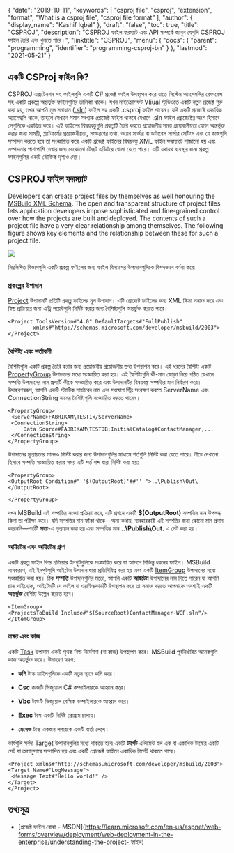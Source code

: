 {
  "date": "2019-10-11",
  "keywords": [
    "csproj file",
    "csproj",
    "extension",
    "format",
    "What is a csproj file",
    "csproj file format"
  ],
  "author": {
    "display_name": "Kashif Iqbal"
  },
  "draft": "false",
  "toc": true,
  "title": "CSPROJ",
  "description": "CSPROJ ফাইল ফরম্যাট এবং API সম্পর্কে জানুন যেগুলি CSPROJ ফাইল তৈরি এবং খুলতে পারে।",
  "linktitle": "CSPROJ",
  "menu": {
    "docs": {
      "parent": "programming",
      "identifier": "programming-csproj-bn"
    }
  },
  "lastmod": "2021-05-21"
}

## একটি CSProj ফাইল কি?
CSPROJ এক্সটেনশন সহ ফাইলগুলি একটি C# প্রজেক্ট ফাইল উপস্থাপন করে যাতে সিস্টেম অ্যাসেম্বলির রেফারেন্স সহ একটি প্রকল্পে অন্তর্ভুক্ত ফাইলগুলির তালিকা থাকে। যখন মাইক্রোসফট VIiual স্টুডিওতে একটি নতুন প্রজেক্ট শুরু করা হয়, তখন আপনি মূল সমাধান ([.sln](/programming/sln/)) ফাইল সহ একটি .csproj ফাইল পাবেন। যদি একটি প্রজেক্টে একাধিক অ্যাসেম্বলি থাকে, তাহলে সেখানে সমান সংখ্যক প্রোজেক্ট ফাইল থাকবে যেখানে .sln ফাইল প্রোজেক্টের অংশ হিসাবে সেগুলিকে একত্রিত করে। এই ফাইলের বিষয়বস্তুগুলি প্রকল্পটি তৈরি করতে প্রয়োজনীয় সমস্ত প্রয়োজনীয়তা যেমন অন্তর্ভুক্ত করার জন্য সামগ্রী, প্ল্যাটফর্মের প্রয়োজনীয়তা, সংস্করণের তথ্য, ওয়েব সার্ভার বা ডাটাবেস সার্ভার সেটিংস এবং যে কাজগুলি সম্পাদন করতে হবে তা সংজ্ঞায়িত করে৷ একটি প্রজেক্ট ফাইলের বিষয়বস্তু XML ফাইল ফরম্যাটে সাজানো হয় এবং সম্পাদনার পাশাপাশি দেখার জন্য যেকোনো টেক্সট এডিটরে খোলা যেতে পারে। এটি যথাযথ ব্যবস্থার জন্য প্রকল্প ফাইলগুলির একটি যৌক্তিক দৃশ্যও দেয়।

## CSPROJ ফাইল ফরম্যাট #

Developers can create project files by themselves as well honouring the [MSBuild XML Schema](https://msdn.microsoft.com/library/5dy88c2e.aspx). The open and transparent structure of project files lets application developers impose sophisticated and fine-grained control over how the projects are built and deployed. The contents of such a project file have a very clear relationship among themselves. The following figure shows key elements and the relationship between these for such a project file.

![](https://learn.microsoft.com/en-us/aspnet/web-forms/overview/deployment/web-deployment-in-the-enterprise/understanding-the-project-file/_static/image2.png)

নিম্নলিখিত বিভাগগুলি একটি প্রকল্প ফাইলের জন্য ফাইল বিন্যাসের উপাদানগুলিকে বিশদভাবে বর্ণনা করে৷

### প্রকল্পের উপাদান ###

[Project](https://msdn.microsoft.com/library/bcxfsh87.aspx) উপাদানটি প্রতিটি প্রকল্প ফাইলের মূল উপাদান। এটি প্রোজেক্ট ফাইলের জন্য XML স্কিমা সনাক্ত করে এবং বিল্ড প্রক্রিয়ার জন্য এন্ট্রি পয়েন্টগুলি নির্দিষ্ট করার জন্য বৈশিষ্ট্যগুলি অন্তর্ভুক্ত করতে পারে।

```
<Project ToolsVersion#"4.0" DefaultTargets#"FullPublish"
        xmlns#"http://schemas.microsoft.com/developer/msbuild/2003">
</Project>
```

### বৈশিষ্ট্য এবং শর্তাবলী

বৈশিষ্ট্যগুলি একটি প্রকল্প তৈরি করার জন্য প্রয়োজনীয় প্রয়োজনীয় তথ্য উপস্থাপন করে। এই ধরনের বৈশিষ্ট্য একটি [PropertyGroup](https://msdn.microsoft.com/library/t4w159bs.aspx) উপাদানের মধ্যে সংজ্ঞায়িত করা হয়। এই বৈশিষ্ট্যগুলি কী-মান জোড়া নিয়ে গঠিত যেখানে সম্পত্তি উপাদানের নাম প্রপার্টি কীকে সংজ্ঞায়িত করে এবং উপাদানটির বিষয়বস্তু সম্পত্তির মান নির্ধারণ করে। উদাহরণস্বরূপ, আপনি একটি স্ট্যাটিক সার্ভারের নাম এবং সংযোগ স্ট্রিং সংরক্ষণ করতে ServerName এবং ConnectionString নামের বৈশিষ্ট্যগুলি সংজ্ঞায়িত করতে পারেন।

```
<PropertyGroup>    
 <ServerName>FABRIKAM\TEST1</ServerName>
 <ConnectionString>
     Data Source#FABRIKAM\TESTDB;InitialCatalog#ContactManager,...
 </ConnectionString>
</PropertyGroup>
```

উপাদানের মূল্যায়নের মানদণ্ড নির্দিষ্ট করার জন্য উপাদানগুলির মাধ্যমে শর্তগুলি নির্দিষ্ট করা যেতে পারে। নীচে দেখানো হিসাবে সম্পত্তি সংজ্ঞায়িত করার সময় এটি শর্ত শব্দ দ্বারা নির্দিষ্ট করা হয়:

```
<PropertyGroup>
<OutputRoot Condition#" '$(OutputRoot)'##'' ">..\Publish\Out\</OutputRoot>
   ...
</PropertyGroup>
```

যখন MSBuild এই সম্পত্তির সংজ্ঞা প্রক্রিয়া করে, এটি প্রথমে একটি **$(OutputRoot)** সম্পত্তির মান উপলব্ধ কিনা তা পরীক্ষা করে। যদি সম্পত্তির মান ফাঁকা থাকে—অন্য কথায়, ব্যবহারকারী এই সম্পত্তির জন্য কোনো মান প্রদান করেননি—শর্তটি **সত্য**-এ মূল্যায়ন করা হয় এবং সম্পত্তির মান **..\Publish\Out.** এ সেট করা হয়।

### আইটেম এবং আইটেম গ্রুপ

একটি প্রকল্প ফাইল বিল্ড প্রক্রিয়ার ইনপুটগুলিকে সংজ্ঞায়িত করে যা আসলে বিভিন্ন ধরনের ফাইল। MSBuild নামকরণে, এই ইনপুটগুলি আইটেম উপাদান দ্বারা প্রতিনিধিত্ব করা হয় এবং একটি [ItemGroup](https://msdn.microsoft.com/library/646dk05y.aspx) উপাদানের মধ্যে সংজ্ঞায়িত করা হয়। ঠিক **সম্পত্তি** উপাদানগুলির মতো, আপনি একটি **আইটেম** উপাদানের নাম দিতে পারেন যা আপনি চান৷ যাইহোক, আইটেমটি যে ফাইল বা ওয়াইল্ডকার্ডটি উপস্থাপন করে তা সনাক্ত করতে আপনাকে অবশ্যই একটি **অন্তর্ভুক্ত** বৈশিষ্ট্য উল্লেখ করতে হবে।

```
<ItemGroup>
<ProjectsToBuild Include#"$(SourceRoot)ContactManager-WCF.sln"/>
</ItemGroup>
```

### লক্ষ্য এবং কাজ

একটি [Task](https://msdn.microsoft.com/library/77f2hx1s.aspx) উপাদান একটি পৃথক বিল্ড নির্দেশনা (বা কাজ) উপস্থাপন করে। MSBuild পূর্বনির্ধারিত অনেকগুলি কাজ অন্তর্ভুক্ত করে। উদাহরণ স্বরূপ:

* **কপি** টাস্ক ফাইলগুলিকে একটি নতুন স্থানে কপি করে।

* **Csc** কাজটি ভিজ্যুয়াল C# কম্পাইলারকে আহ্বান করে।

* **Vbc** টাস্কটি ভিজ্যুয়াল বেসিক কম্পাইলারকে আহ্বান করে।

* **Exec** টাস্ক একটি নির্দিষ্ট প্রোগ্রাম চালায়।

* **মেসেজ** টাস্ক একজন লগারকে একটি বার্তা লেখে।


কার্যগুলি সর্বদা [Target](https://msdn.microsoft.com/library/t50z2hka.aspx) উপাদানগুলির মধ্যে থাকতে হবে৷ একটি **টার্গেট** এলিমেন্ট হল এক বা একাধিক টাস্কের একটি সেট যা ক্রমানুসারে সম্পাদিত হয় এবং একটি প্রোজেক্ট ফাইলে একাধিক টার্গেট থাকতে পারে।

```
<Project xmlns#"http://schemas.microsoft.com/developer/msbuild/2003">
<Target Name#"LogMessage">
 <Message Text#"Hello world!" />
</Target>
</Project>
```

## তথ্যসূত্র

* [প্রজেক্ট ফাইল বোঝা - MSDN](https://learn.microsoft.com/en-us/aspnet/web-forms/overview/deployment/web-deployment-in-the-enterprise/understanding-the-project- ফাইল)


